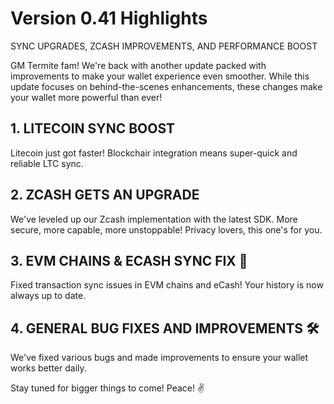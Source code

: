 # Version 0.41 Highlights

SYNC UPGRADES, ZCASH IMPROVEMENTS, AND PERFORMANCE BOOST

GM Termite fam! We're back with another update packed with improvements to make your wallet experience even smoother. While this update focuses on behind-the-scenes enhancements, these changes make your wallet more powerful than ever!

## 1. LITECOIN SYNC BOOST
Litecoin just got faster! Blockchair integration means super-quick and reliable LTC sync.

## 2. ZCASH GETS AN UPGRADE
We've leveled up our Zcash implementation with the latest SDK. More secure, more capable, more unstoppable! Privacy lovers, this one's for you.

## 3. EVM CHAINS & ECASH SYNC FIX 🔧
Fixed transaction sync issues in EVM chains and eCash! Your history is now always up to date.

## 4. GENERAL BUG FIXES AND IMPROVEMENTS 🛠️
We've fixed various bugs and made improvements to ensure your wallet works better daily.

Stay tuned for bigger things to come! Peace! ✌️